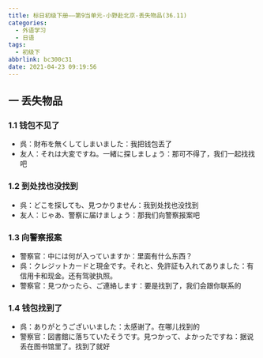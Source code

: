 ```yaml
---
title: 标日初级下册——第9当单元-小野赴北京-丢失物品(36.11)
categories:
  - 外语学习
  - 日语
tags:
  - 初级下
abbrlink: bc300c31
date: 2021-04-23 09:19:56
---
```

## 一 丢失物品

### 1.1 钱包不见了

* 呉：財布を無くしてしまいました：我把钱包丢了
* 友人：それは大変ですね。一緒に探しましょう：那可不得了，我们一起找找吧

<!--more-->

### 1.2 到处找也没找到

* 呉：どこを探しても、見つかりません：我到处找也没找到
* 友人：じゃあ、警察に届けましょう：那我们向警察报案吧

### 1.3 向警察报案

* 警察官：中には何が入っていますか：里面有什么东西？
* 呉：クレジットカードと現金です。それと、免許証も入れてありました：有信用卡和现金。还有驾驶执照。
* 警察官：見つかったら、ご連絡します：要是找到了，我们会跟你联系的

### 1.4 钱包找到了

* 呉：ありがとうございいました：太感谢了。在哪儿找到的
* 警察官：図書館に落ちていたそうです。見つかって、よかったですね：据说丢在图书馆里了。找到了就好
